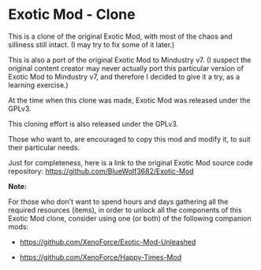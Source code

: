 # Exotic Mod - Clone

This is a clone of the original Exotic Mod, with most of the chaos and silliness still intact. (I may try to fix some of it later.)

This is also a port of the original Exotic Mod to Mindustry v7. (I suspect the original content creator may never actually port this particular version of Exotic Mod to Mindustry v7, and therefore I decided to give it a try, as a learning exercise.)

At the time when this clone was made, Exotic Mod was released under the GPLv3.

This cloning effort is also released under the GPLv3.

Those who want to, are encouraged to copy this mod and modify it, to suit their particular needs.

Just for completeness, here is a link to the original Exotic Mod source code repository: https://github.com/BlueWolf3682/Exotic-Mod

**Note:**

For those who don't want to spend hours and days gathering all the required resources (items), in order to unlock all the components of this Exotic Mod clone, consider using one (or both) of the following companion mods:

 * https://github.com/XenoForce/Exotic-Mod-Unleashed

 * https://github.com/XenoForce/Happy-Times-Mod

<br>
